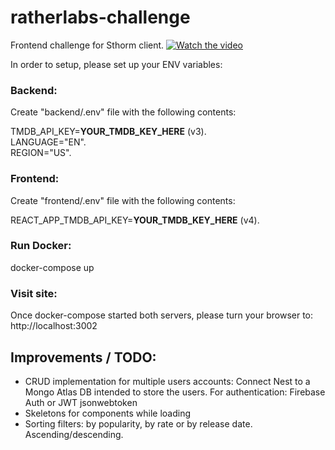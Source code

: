 # ratherlabs-challenge

Frontend challenge for Sthorm client.
[![Watch the video](https://img.youtube.com/vi/ocTmh7FGyF4/maxresdefault.jpg)](https://youtu.be/ocTmh7FGyF4)


In order to setup, please set up your ENV variables:

### Backend:

Create "backend/.env" file with the following contents:

TMDB_API_KEY=**YOUR_TMDB_KEY_HERE** (v3).  
LANGUAGE="EN".    
REGION="US". 

### Frontend:

Create "frontend/.env" file with the following contents:

REACT_APP_TMDB_API_KEY=**YOUR_TMDB_KEY_HERE** (v4). 

### Run Docker:

docker-compose up

### Visit site:

Once docker-compose started both servers, please turn your browser to:   
http://localhost:3002

## Improvements / TODO:

- CRUD implementation for multiple users accounts:
  Connect Nest to a Mongo Atlas DB intended to store the users. 
  For authentication: Firebase Auth or JWT jsonwebtoken
- Skeletons for components while loading
- Sorting filters: by popularity, by rate or by release date. Ascending/descending.
